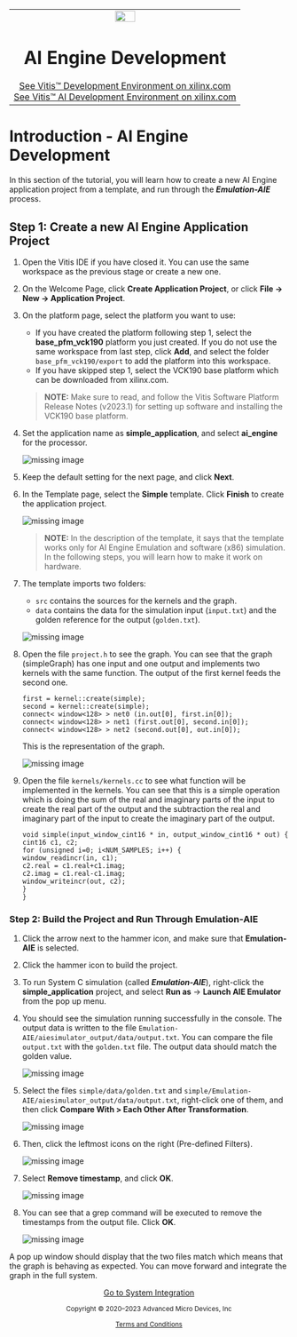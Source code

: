 <table class="sphinxhide" width="100%">
 <tr width="100%">
    <td align="center"><img src="https://raw.githubusercontent.com/Xilinx/Image-Collateral/main/xilinx-logo.png" width="30%"/><h1>AI Engine Development</h1>
    <a href="https://www.xilinx.com/products/design-tools/vitis.html">See Vitis™ Development Environment on xilinx.com</br></a>
    <a href="https://www.xilinx.com/products/design-tools/vitis/vitis-ai.html">See Vitis™ AI Development Environment on xilinx.com</a>
    </td>
 </tr>
</table>

# Introduction - AI Engine Development

In this section of the tutorial, you will learn how to create a new AI Engine application project from a template, and run through the ***Emulation-AIE*** process.

## Step 1: Create a new AI Engine Application Project

1. Open the Vitis IDE if you have closed it. You can use the same workspace as the previous stage or create a new one.

2. On the Welcome Page, click **Create Application Project**, or click **File → New →  Application Project**.

3. On the platform page, select the platform you want to use:

      * If you have created the platform following step 1, select the **base_pfm_vck190** platform you just created. If you do not use the same workspace from last step, click **Add**, and select the folder `base_pfm_vck190/export` to add the platform into this workspace.
      * If you have skipped step 1, select the VCK190 base platform which can be downloaded from xilinx.com.

      >**NOTE:** Make sure to read, and follow the Vitis Software Platform Release Notes (v2023.1) for setting up software and installing the VCK190 base platform.

4. Set the application name as **simple_application**, and select **ai_engine** for the processor.

      ![missing image](images/aie_app_pg1.png)

5. Keep the default setting for the next page, and click **Next**.

6. In the Template page, select the **Simple** template. Click **Finish** to create the application project.

      ![missing image](images/aie_app_pg2.png)

      >**NOTE:** In the description of the template, it says that the template works only for AI Engine Emulation and software (x86) simulation. In the following steps, you will learn how to make it work on hardware.  

7. The template imports two folders:

      * `src` contains the sources for the kernels and the graph.
      * `data` contains the data for the simulation input (`input.txt`) and the golden reference for the output (`golden.txt`).

      ![missing image](images/aie_app_folder.png)

8. Open the file `project.h` to see the graph. You can see that the graph (simpleGraph) has one input and one output and implements two kernels with the same function. The output of the first kernel feeds the second one.

      ```
      first = kernel::create(simple);
      second = kernel::create(simple);
      connect< window<128> > net0 (in.out[0], first.in[0]);
      connect< window<128> > net1 (first.out[0], second.in[0]);
      connect< window<128> > net2 (second.out[0], out.in[0]);
      ```

      This is the representation of the graph.

      ![missing image](images/aie_app_graph.png)

9. Open the file `kernels/kernels.cc` to see what function will be implemented in the kernels.
You can see that this is a simple operation which is doing the sum of the real and imaginary parts of the input to create the real part of the output and the subtraction the real and imaginary part of the input to create the imaginary part of the output.

      ```
      void simple(input_window_cint16 * in, output_window_cint16 * out) {
      cint16 c1, c2;
      for (unsigned i=0; i<NUM_SAMPLES; i++) {
      window_readincr(in, c1);
      c2.real = c1.real+c1.imag;
      c2.imag = c1.real-c1.imag;
      window_writeincr(out, c2);
      }
      }
      ```

### Step 2: Build the Project and Run Through Emulation-AIE

1. Click the arrow next to the hammer icon, and make sure that **Emulation-AIE** is selected.

2. Click the hammer icon to build the project.

3. To run System C simulation (called ***Emulation-AIE***), right-click the **simple_application** project, and select **Run as** -> **Launch AIE Emulator** from the pop up menu.

4. You should see the simulation running successfully in the console. The output data is written to the file `Emulation-AIE/aiesimulator_output/data/output.txt`. You can compare the file `output.txt` with the `golden.txt` file. The output data should match the golden value.

      ![missing image](images/aie_app_emu.png)

5. Select the files `simple/data/golden.txt` and `simple/Emulation-AIE/aiesimulator_output/data/output.txt`, right-click one of them, and then click **Compare With > Each Other After Transformation**.

      ![missing image](images/aie_app_comp.png)

6. Then, click the leftmost icons on the right (Pre-defined Filters).

      ![missing image](images/aie_app_comp_2.png)

7. Select **Remove timestamp**, and click **OK**.

      ![missing image](images/aie_app_comp_3.png)  

8. You can see that a grep command will be executed to remove the timestamps from the output file. Click **OK**.

      ![missing image](images/aie_app_comp_4.png)  

A pop up window should display that the two files match which means that the graph is behaving as expected. You can move forward and integrate the graph in the full system.

<p align="center"><a href="./03-pl_application_creation.md">Go to System Integration</a></b></p>

<p class="sphinxhide" align="center"><sub>Copyright © 2020–2023 Advanced Micro Devices, Inc</sub></p>

<p class="sphinxhide" align="center"><sup><a href="https://www.amd.com/en/corporate/copyright">Terms and Conditions</a></sup></p>
